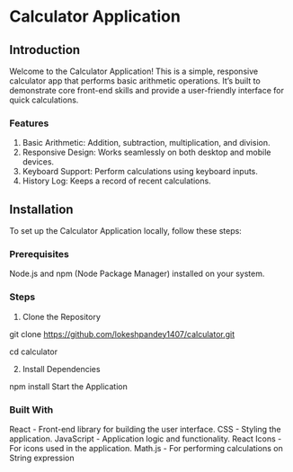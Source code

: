 # Calculator Application

## Introduction

Welcome to the Calculator Application! This is a simple, responsive calculator app that performs basic arithmetic operations. It’s built to demonstrate core front-end skills and provide a user-friendly interface for quick calculations.

### Features

1. Basic Arithmetic: Addition, subtraction, multiplication, and division.
2. Responsive Design: Works seamlessly on both desktop and mobile devices.
3. Keyboard Support: Perform calculations using keyboard inputs.
3. History Log: Keeps a record of recent calculations.
## Installation


To set up the Calculator Application locally, follow these steps:

### Prerequisites
Node.js and npm (Node Package Manager) installed on your system.

### Steps
1. Clone the Repository

git clone https://github.com/lokeshpandey1407/calculator.git

cd calculator

2. Install Dependencies

npm install
Start the Application

### Built With
React - Front-end library for building the user interface.
CSS - Styling the application.
JavaScript - Application logic and functionality.
React Icons - For icons used in the application.
Math.js -  For performing calculations on String expression
